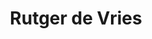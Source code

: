 ---
category: residents
layout: post
title: Rutger de Vries 
profession: graphic design
website: www.perongeluk.com
image: /images/residents/rutgerdevries_01.png
---